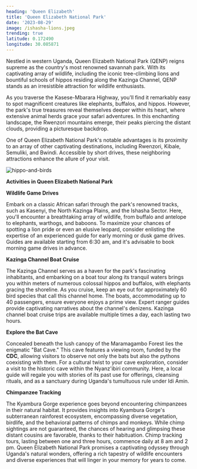 ```yaml
---
heading: 'Queen Elizabeth'
title: 'Queen Elizabeth National Park'
date: '2023-08-29'
image: /ishasha-lions.jpeg
trending: true
latitude: 0.172490
longitude: 30.085871
---
```


Nestled in western Uganda, Queen Elizabeth National Park (QENP) reigns supreme as the country's most renowned savannah park. With its captivating array of wildlife, including the iconic tree-climbing lions and bountiful schools of hippos residing along the Kazinga Channel, QENP stands as an irresistible attraction for wildlife enthusiasts.

As you traverse the Kasese-Mbarara Highway, you'll find it remarkably easy to spot magnificent creatures like elephants, buffalos, and hippos. However, the park's true treasures reveal themselves deeper within its heart, where extensive animal herds grace your safari adventures. In this enchanting landscape, the Rwenzori mountains emerge, their peaks piercing the distant clouds, providing a picturesque backdrop.

One of Queen Elizabeth National Park's notable advantages is its proximity to an array of other captivating destinations, including Rwenzori, Kibale, Semuliki, and Bwindi. Accessible by short drives, these neighboring attractions enhance the allure of your visit.

![hippo-and-birds](/hippo-and-birds.jpeg)

**Activities in Queen Elizabeth National Park**

**Wildlife Game Drives**

Embark on a classic African safari through the park's renowned tracks, such as Kasenyi, the North Kazinga Plains, and the Ishasha Sector. Here, you'll encounter a breathtaking array of wildlife, from buffalo and antelope to elephants, warthogs, and baboons.
To maximize your chances of spotting a lion pride or even an elusive leopard, consider enlisting the expertise of an experienced guide for early morning or dusk game drives. Guides are available starting from 6:30 am, and it's advisable to book morning game drives in advance.

**Kazinga Channel Boat Cruise**

The Kazinga Channel serves as a haven for the park's fascinating inhabitants, and embarking on a boat tour along its tranquil waters brings you within meters of numerous colossal hippos and buffalos, with elephants gracing the shoreline.
As you cruise, keep an eye out for approximately 60 bird species that call this channel home. The boats, accommodating up to 40 passengers, ensure everyone enjoys a prime view. Expert ranger guides provide captivating narratives about the channel's denizens. Kazinga channel boat cruise trips are available multiple times a day, each lasting two hours.

**Explore the Bat Cave**

Concealed beneath the lush canopy of the Maramagambo Forest lies the enigmatic "Bat Cave." This cave features a viewing room, funded by the **CDC**, allowing visitors to observe not only the bats but also the pythons coexisting with them.
For a cultural twist to your cave exploration, consider a visit to the historic cave within the Nyanz'ibiri community. Here, a local guide will regale you with stories of its past use for offerings, cleansing rituals, and as a sanctuary during Uganda's tumultuous rule under Idi Amin.

**Chimpanzee Tracking**

The Kyambura Gorge experience goes beyond encountering chimpanzees in their natural habitat. It provides insights into Kyambura Gorge's subterranean rainforest ecosystem, encompassing diverse vegetation, birdlife, and the behavioral patterns of chimps and monkeys.
While chimp sightings are not guaranteed, the chances of hearing and glimpsing these distant cousins are favorable, thanks to their habituation. Chimp tracking tours, lasting between one and three hours, commence daily at 8 am and 2 pm.
Queen Elizabeth National Park promises a captivating odyssey through Uganda's natural wonders, offering a rich tapestry of wildlife encounters and diverse experiences that will linger in your memory for years to come.
